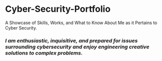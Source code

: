 # Cyber-Security-Portfolio
A Showcase of Skills, Works, and What to Know About Me as it Pertains to Cyber Security.

### *I am enthusiastic, inquisitive, and prepared for issues surrounding cybersecurity and enjoy engineering creative solutions to complex problems.*
